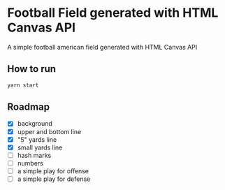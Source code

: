 # Football Field generated with HTML Canvas API

A simple football american field generated with HTML Canvas API

## How to run
```bash
yarn start
```

## Roadmap
- [x] background
- [x] upper and bottom line
- [x] "5" yards line
- [x] small yards line
- [ ] hash marks
- [ ] numbers
- [ ] a simple play for offense
- [ ] a simple play for defense